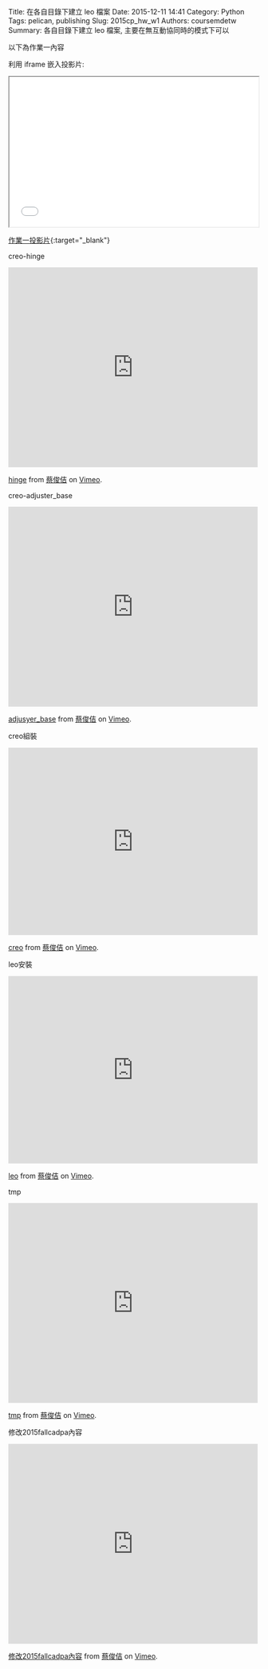 Title: 在各自目錄下建立 leo 檔案
Date: 2015-12-11 14:41
Category: Python
Tags: pelican, publishing
Slug: 2015cp_hw_w1
Authors: coursemdetw
Summary: 各自目錄下建立 leo 檔案, 主要在無互動協同時的模式下可以

以下為作業一內容

利用 iframe 嵌入投影片:

<iframe src="40323154_cp_w12_p.html" width="500" height="300"></iframe>

[作業一投影片](40323154_cp_w1_p.html){:target="_blank"}

creo-hinge
<iframe src="https://player.vimeo.com/video/148457739" width="500" height="400" frameborder="0" webkitallowfullscreen mozallowfullscreen allowfullscreen></iframe> <p><a href="https://vimeo.com/148457739">hinge</a> from <a href="https://vimeo.com/user32614943">蔡俊佶</a> on <a href="https://vimeo.com">Vimeo</a>.</p>

creo-adjuster_base
<iframe src="https://player.vimeo.com/video/148457759" width="500" height="400" frameborder="0" webkitallowfullscreen mozallowfullscreen allowfullscreen></iframe> <p><a href="https://vimeo.com/148457759">adjusyer_base</a> from <a href="https://vimeo.com/user32614943">蔡俊佶</a> on <a href="https://vimeo.com">Vimeo</a>.</p>

creo組裝
<iframe src="https://player.vimeo.com/video/147706797" width="500" height="375" frameborder="0" webkitallowfullscreen mozallowfullscreen allowfullscreen></iframe> <p><a href="https://vimeo.com/147706797">creo</a> from <a href="https://vimeo.com/user32614943">蔡俊佶</a> on <a href="https://vimeo.com">Vimeo</a>.</p>

leo安裝
<iframe src="https://player.vimeo.com/video/147707332" width="500" height="375" frameborder="0" webkitallowfullscreen mozallowfullscreen allowfullscreen></iframe> <p><a href="https://vimeo.com/147707332">leo</a> from <a href="https://vimeo.com/user32614943">蔡俊佶</a> on <a href="https://vimeo.com">Vimeo</a>.</p>

tmp
<iframe src="https://player.vimeo.com/video/149248776" width="500" height="400" frameborder="0" webkitallowfullscreen mozallowfullscreen allowfullscreen></iframe> <p><a href="https://vimeo.com/149248776">tmp</a> from <a href="https://vimeo.com/user32614943">蔡俊佶</a> on <a href="https://vimeo.com">Vimeo</a>.</p>

修改2015fallcadpa內容
<iframe src="https://player.vimeo.com/video/149249048" width="500" height="400" frameborder="0" webkitallowfullscreen mozallowfullscreen allowfullscreen></iframe> <p><a href="https://vimeo.com/149249048">修改2015fallcadpa內容</a> from <a href="https://vimeo.com/user32614943">蔡俊佶</a> on <a href="https://vimeo.com">Vimeo</a>.</p>